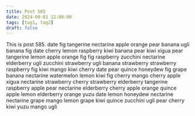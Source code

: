 ```yaml
---
title: Post 585
date: 2024-09-01 12:00:00
tags: [tag1, tag2]
draft: false
---
```

This is post 585.
date
fig
tangerine
nectarine
apple
orange
pear
banana
ugli
banana
fig
date
cherry
lemon
raspberry
kiwi
banana
pear
kiwi
xigua
pear
tangerine
lemon
apple
orange
fig
fig
raspberry
zucchini
nectarine
elderberry
ugli
zucchini
strawberry
ugli
banana
strawberry
strawberry
raspberry
fig
kiwi
mango
kiwi
cherry
date
pear
quince
honeydew
fig
grape
banana
nectarine
watermelon
lemon
kiwi
fig
cherry
mango
cherry
apple
xigua
nectarine
strawberry
cherry
strawberry
elderberry
tangerine
raspberry
apple
pear
nectarine
elderberry
cherry
apple
orange
quince
apple
lemon
elderberry
orange
yuzu
date
lemon
honeydew
nectarine
nectarine
grape
mango
lemon
grape
kiwi
quince
zucchini
ugli
pear
cherry
kiwi
yuzu
mango
ugli
